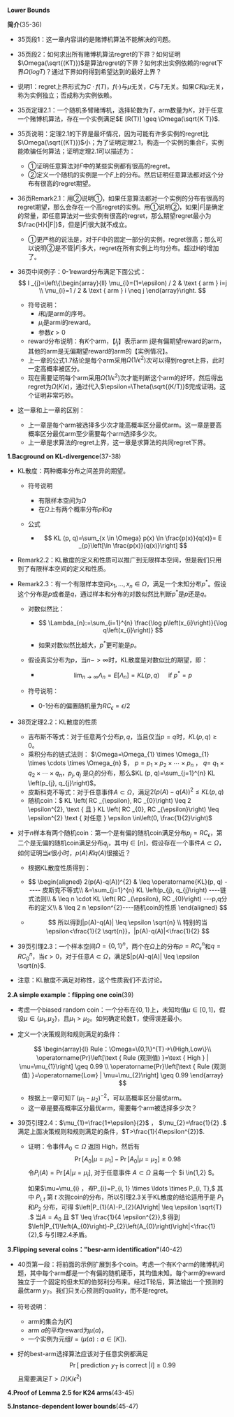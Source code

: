 **Lower Bounds**

**简介**(35-36)

+ 35页段1：这一章内容讲的是赌博机算法不能解决的问题。

+ 35页段2：如何求出所有赌博机算法regret的下界？如何证明$\Omega(\sqrt{(KT)})$是算法regret的下界？如何求出实例依赖的regret下界$\Omega(logT)$？通过下界如何得到希望达到的最好上界？

+ 说明1：regret上界形式为$C\cdot f(T)$，$f(\cdot)$与$\mu$无关，$C$与$T$无关。如果$C$和$\mu$无关，称为实例独立；否成称为实例依赖。

+ 35页定理2.1：一个随机多臂赌博机，选择轮数为$T$，arm数量为$K$，对于任意一个赌博机算法，存在一个实例满足$E [R(T)] \geq \Omega(\sqrt{K T})$.

+ 35页说明：定理2.1的下界是最坏情况，因为可能有许多实例的regret比$\Omega(\sqrt{(KT)})$小；为了证明定理2.1，构造一个实例的集合$F$，实例能欺骗任何算法；证明定理2.1可以描述为：

  + ①证明任意算法对$F$中的某些实例都有很高的regret。
  + ②定义一个随机的实例是一个$F$上的分布。然后证明任意算法都对这个分布有很高的regret期望。

+ 36页Remark2.1：用②说明①，如果任意算法都对一个实例的分布有很高的regret期望，那么会存在一个高regret的实例。用①说明②，如果$|F|$是确定的常量，即任意算法对一些实例有很高的regret，那么期望regret最小为$\frac{H}{|F|}$，但是$|F|$很大就不成立。

  + ①更严格的说法是，对于$F$中的固定一部分的实例，regret很高；那么可以说明②是不管$|F|$多大，regret在所有实例上均匀分布。超过H的增加了。

+ 36页中间例子：0-1reward分布满足下面公式：
  $$
  I _{j}=\left\{\begin{array}{ll}
  \mu_{i}=(1+\epsilon) / 2 & \text { arm } i=j \\
  \mu_{i}=1 / 2 & \text { arm } i \neq j
  \end{array}\right.
  $$

  + 符号说明：
    + $i$和$j$是arm的序号。
    + $\mu_i$是arm$i$的reward。
    + 参数$\epsilon>0$
  + reward分布说明：有$K$个arm，【$I_j$】表示arm j是有偏期望reward的arm，其他的arm是无偏期望reward的arm的【实例情况】。
  + 上一章的公式1.7结论是每个arm采用$\Omega(1/\epsilon^{2})$次可以得到regret上界，此时一定高概率被区分。
  + 现在需要证明每个arm采用$\Omega(1/\epsilon^{2})$次才能判断这个arm的好坏，然后得出regret为$\Omega(K/\epsilon)$，通过代入$\epsilon=\Theta(\sqrt{(K/T)}$完成证明。这个证明非常巧妙。
  
+ 这一章和上一章的区别：

  + 上一章是每个arm被选择多少次才能高概率区分最优arm。这一章是要高概率区分最优arm至少需要每个arm选择多少次。
  + 上一章是求算法的regret上界，这一章是求算法的共同regret下界。

**1.Bacground on KL-divergence**(37-38)

+ KL散度：两种概率分布之间差异的期望。

  + 符号说明

    + 有限样本空间为$\Omega$
    + 在$\Omega$上有两个概率分布$p$和$q$

  + 公式

    + $$
      KL (p, q)=\sum_{x \in \Omega} p(x) \ln \frac{p(x)}{q(x)}= E _{p}\left[\ln \frac{p(x)}{q(x)}\right]
      $$

+ Remark2.2：KL散度的定义和性质可以推广到无限样本空间，但是我们只用到了有限样本空间的定义和性质。

+ Remark2.3：有一个有限样本空间$x_1,...,x_n\in \Omega$，满足一个未知分布$p^{*}$。假设这个分布是$p$或者是$q$，通过样本和分布的对数似然比判断$p^{*}$是$p$还是$q$。

  + 对数似然比：

    + $$
      \Lambda_{n}:=\sum_{i=1}^{n} \frac{\log p\left(x_{i}\right)}{\log q\left(x_{i}\right)}
      $$

    + 如果对数似然比越大，$p^{*}$更可能是$p$。

  + 假设真实分布为$p$，当$n->∞$时，KL散度是对数似比的期望，即：

    + $$
    \lim _{n \rightarrow \infty} \Lambda_{n}= E \left[\Lambda_{n}\right]= KL (p, q) \quad \text { if } p^{*}=p
      $$
  
  + 符号说明：
  
    + 0-1分布的偏置随机量为$RC_\epsilon=\epsilon/2$
  
+ 38页定理2.2：KL散度的性质

  + 吉布斯不等式：对于任意两个分布$p,q$，当且仅当$p = q$时，$KL (p,q)≥0$。
  + 乘积分布的链式法则： $\Omega=\Omega_{1} \times \Omega_{1} \times \cdots \times \Omega_{n} $， $p=p_{1} \times p_{2} \times \cdots \times p_{n}$ ， $q=$ $q_{1} \times q_{2} \times \cdots \times q_{n}$，$p_{j}, q_{j}$ 是$\Omega_{j}$的分布，那么$KL (p, q)=\sum_{j=1}^{n} KL \left(p_{j}, q_{j}\right)$。
  + 皮斯科克不等式：对于任意事件$A\subset \Omega$，满足$2(p(A)-q(A))^{2} \leq KL (p, q)$
  + 随机coin：$ KL \left( RC _{\epsilon}, RC _{0}\right) \leq 2 \epsilon^{2}, \text { 且 } KL \left( RC _{0}, RC _{\epsilon}\right) \leq \epsilon^{2} \text { 对任意 }
    \epsilon \in\left(0, \frac{1}{2}\right)$

+ 对于$n$样本有两个随机coin：第一个是有偏的随机coin满足分布$p_j=RC_\epsilon$，第二个是无偏的随机coin满足分布$q_j$，其中$j\in[n]$，假设存在一个事件$A \subset \Omega$，如何证明当$\epsilon$很小时，$p(A)和$$q(A)$很接近？

  + 根据KL散度性质得到：

  + $$
    \begin{aligned}
    2(p(A)-q(A))^{2} & \leq \operatorname{KL}(p, q) ----- 皮斯克不等式\\
    &=\sum_{j=1}^{n} KL \left(p_{j}, q_{j}\right) ----链式法则\\
    & \leq n \cdot KL \left( RC _{\epsilon}, RC _{0}\right) ---p,q分布的定义\\
    & \leq 2 n \epsilon^{2}----随机coin的性质
    \end{aligned}
    $$

  + $$
    所以得到|p(A)-q(A)| \leq \epsilon \sqrt{n} \\
    特别的当\epsilon<\frac{1}{2 \sqrt{n}}，|p(A)-q(A)|<\frac{1}{2}
    $$

+ 39页引理2.3：一个样本空间$\Omega=\{0,1\}^{n}$，两个在$\Omega$上的分布$p=RC_\epsilon^{n}$和$q=RC_0^{n}$，当$\epsilon>0$，对于任意$A\subset \Omega$，满足$|p(A)-q(A)| \leq \epsilon \sqrt{n}$.

+ 注意：KL散度不满足对称性，这个性质我们不去讨论。

**2.A simple example：flipping one coin**(39)

+ 考虑一个biased random coin：一个分布在$\{0,1\}$上，未知均值$\mu\in [0,1]$，假设$\mu\in\{\mu_1,\mu_2\}$，且$\mu_1>\mu_2$。如何确定轮数T，使得误差最小。

+ 定义一个决策规则和规则满足的条件：

  $$
  \begin{array}{l}
  Rule：\Omega=\{0,1\}^{T}->\{High,Low\}\\
  \operatorname{Pr}\left[\text { Rule (观测值) }=\text { High } | \mu=\mu_{1}\right] \geq 0.99 \\
  \operatorname{Pr}\left[\text { Rule (观测值) }=\operatorname{Low} | \mu=\mu_{2}\right] \geq 0.99
  \end{array}
  $$

  + 根据上一章可知$T\text{~}(\mu_1-\mu_2)^{-2}$，可以高概率区分最优arm。
  + 这一章是要高概率区分最优arm，需要每个arm被选择多少次？

+ 39页引理2.4：$\mu_{1}=\frac{1+\epsilon}{2}$ ， $\mu_{2}=\frac{1}{2} .$ 满足上面决策规则和规则满足的条件，$T>\frac{1}{4\epsilon^{2}}$.

  + 证明：令事件$A_{0} \subset \Omega$ 返回 High，然后有
    $$
    \operatorname{Pr}\left[A_{0} | \mu=\mu_{1}\right]-\operatorname{Pr}\left[A_{0} | \mu=\mu_{2}\right] \geq 0.98
    $$
    令$P_{i}(A)=\operatorname{Pr}\left[A | \mu=\mu_{i}\right],$ 对于任意事件 $A \subset \Omega$ 且每一个 $i \in\{1,2\} $。

    如果$\mu=\mu_{i} $，有$P_{i}=P_{i, 1} \times \ldots \times P_{i, T},$ 其中 $P_{i, t}$ 第 $t$ 次抛coin的分布，所以引理2.3关于KL散度的结论适用于是 $P_{1}$ 和$P_{2}$ 分布，可得 $\left|P_{1}(A)-P_{2}(A)\right| \leq \epsilon \sqrt{T} .$ 当$A=A_{0}$ 且 $T \leq \frac{1}{4 \epsilon^{2}},$ 得到$\left|P_{1}\left(A_{0}\right)-P_{2}\left(A_{0}\right)\right|<\frac{1}{2},$ 与引理2.4矛盾。

**3.Flipping several coins："besr-arm identification"**(40-42)

+ 40页第一段：将前面的示例扩展到多个coin。考虑一个有K个arm的赌博机问题，其中每个arm都是一个有偏的随机硬币，其均值未知。每个arm的reward独立于一个固定的但未知的伯努利分布来。经过T轮后，算法输出一个预测的最优arm $y_T$。我们只关心预测的quality，而不是regret。

+ 符号说明：

  + arm的集合为$[K]$
  + arm $a$的平均reward为$\mu(a)$，
  + 一个实例为元组$I=(\mu(a):a\in [K]).$

+ 好的best-arm选择算法应该对于任意实例都满足  
  $$
  \operatorname{Pr}\left[\text { prediction } y_{T} \text { is correct } | I \right] \geq 0.99
  $$
  且需要满足$T>\Omega(K/\epsilon^{2})$

**4.Proof of Lemma 2.5 for K24 arms**(43-45)

**5.Instance-dependent lower bounds**(45-47)